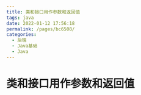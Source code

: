 ```yaml
---
title: 类和接口用作参数和返回值
tags: java
date: 2022-01-12 17:56:18
permalink: /pages/bc6508/
categories: 
  - 后端
  - Java基础
  - Java
---
```

# 类和接口用作参数和返回值

